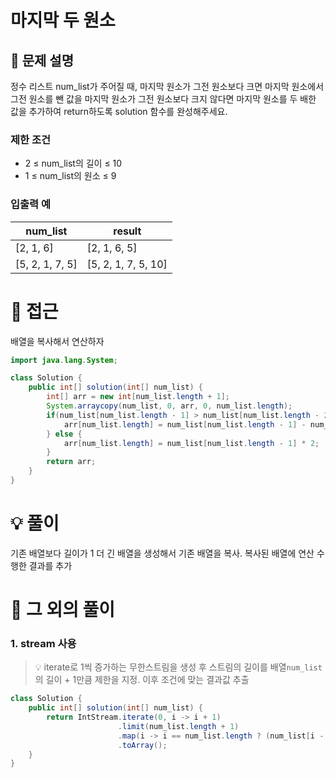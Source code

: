 # 마지막 두 원소

## 📌 문제 설명

정수 리스트 num_list가 주어질 때, 마지막 원소가 그전 원소보다 크면 마지막 원소에서 그전 원소를 뺀 값을 마지막 원소가 그전 원소보다 크지 않다면 마지막 원소를 두 배한 값을 추가하여 return하도록 solution 함수를 완성해주세요.

### 제한 조건

- 2 ≤ num_list의 길이 ≤ 10
- 1 ≤ num_list의 원소 ≤ 9

### 입출력 예
| num_list        | result              |
| --------------- | ------------------- |
| [2, 1, 6]       | [2, 1, 6, 5]        |
| [5, 2, 1, 7, 5] | [5, 2, 1, 7, 5, 10] |

# 🧐 접근

배열을 복사해서 연산하자

```java
import java.lang.System;

class Solution {
    public int[] solution(int[] num_list) {
        int[] arr = new int[num_list.length + 1];
        System.arraycopy(num_list, 0, arr, 0, num_list.length);
        if(num_list[num_list.length - 1] > num_list[num_list.length - 2]) {
            arr[num_list.length] = num_list[num_list.length - 1] - num_list[num_list.length- 2];
        } else {
            arr[num_list.length] = num_list[num_list.length - 1] * 2;
        }
        return arr;
    }
}
```

# 💡 풀이

기존 배열보다 길이가 1 더 긴 배열을 생성해서 기존 배열을 복사.
복사된 배열에 연산 수행한 결과를 추가

# 📘 그 외의 풀이

###  1. stream 사용

> 💡 iterate로 1씩 증가하는 무한스트림을 생성 후 스트림의 길이를 배열`num_list`
의 길이 + 1만큼 제한을 지정.
> 이후 조건에 맞는 결과값 추출

```java
class Solution {
    public int[] solution(int[] num_list) {
        return IntStream.iterate(0, i -> i + 1)
                        .limit(num_list.length + 1)
                        .map(i -> i == num_list.length ? (num_list[i - 1] > num_list[i - 2] ? num_list[i - 1] - num_list[i - 2] : 2 * num_list[i - 1]) : num_list[i])
                        .toArray();
    }
}
```